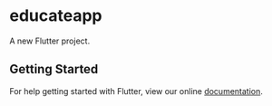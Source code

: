 # educateapp

A new Flutter project.

## Getting Started

For help getting started with Flutter, view our online
[documentation](https://flutter.io/).
